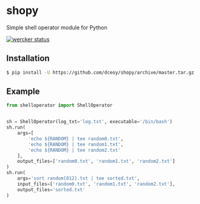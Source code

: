 shopy
=====

Simple shell operator module for Python

[![wercker status](https://app.wercker.com/status/276fcd7ab51e9ef282981a6f38fd2020/s/master "wercker status")](https://app.wercker.com/project/byKey/276fcd7ab51e9ef282981a6f38fd2020)

Installation
------------

```sh
$ pip install -U https://github.com/dceoy/shopy/archive/master.tar.gz
```

Example
-------

```py
from shelloperator import ShellOperator


sh = ShellOperator(log_txt='log.txt', executable='/bin/bash')
sh.run(
    args=[
        'echo ${RANDOM} | tee random0.txt',
        'echo ${RANDOM} | tee random1.txt',
        'echo ${RANDOM} | tee random2.txt'
    ],
    output_files=['random0.txt', 'random1.txt', 'random2.txt']
)
sh.run(
    args='sort random[012].txt | tee sorted.txt',
    input_files=['random0.txt', 'random1.txt', 'random2.txt'],
    output_files='sorted.txt'
)
```

